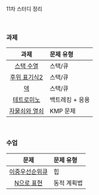 11차 스터디 정리

<br />

### 과제
|과제|문제 유형|
|:--:|:------|
|[스택 수열](https://www.acmicpc.net/problem/1874)           |스택/큐     |
|[후위 표기식2](https://www.acmicpc.net/problem/1935)        |스택/큐     |
|[덱](https://www.acmicpc.net/problem/10866)                 |스택/큐    |
|[테트로미노](https://www.acmicpc.net/problem/14500)        |백트레킹 + 응용|
|[자물쇠와 열쇠](https://programmers.co.kr/learn/courses/30/lessons/60059)     |KMP 문제                   |

<br />

### 수업
|문제|문제 유형|
|:--:|:-------|
|[이중우선순위큐](https://programmers.co.kr/learn/courses/30/lessons/42628)|힙|
|[N으로 표현](https://programmers.co.kr/learn/courses/30/lessons/42895)|동적 계획법|
